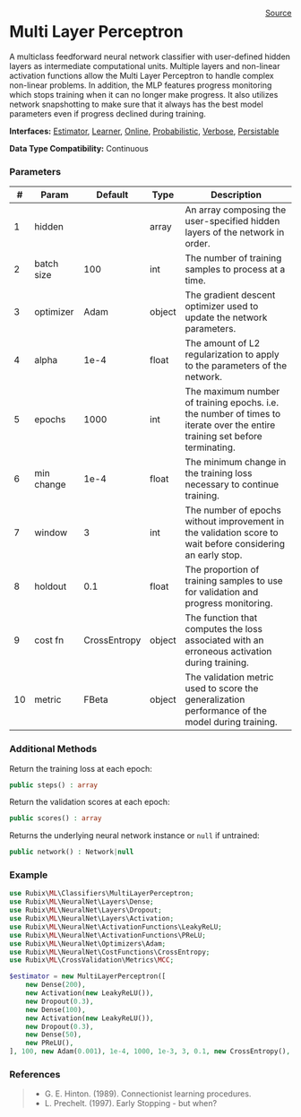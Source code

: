 <span style="float:right;"><a href="https://github.com/RubixML/RubixML/blob/master/src/Classifiers/MultiLayerPerceptron.php">Source</a></span>

# Multi Layer Perceptron
A multiclass feedforward neural network classifier with user-defined hidden layers as intermediate computational units. Multiple layers and non-linear activation functions allow the Multi Layer Perceptron to handle complex non-linear problems. In addition, the MLP features progress monitoring which stops training when it can no longer make progress. It also utilizes network snapshotting to make sure that it always has the best model parameters even if progress declined during training.

**Interfaces:** [Estimator](../estimator.md), [Learner](../learner.md), [Online](../online.md), [Probabilistic](../probabilistic.md), [Verbose](../verbose.md), [Persistable](../persistable.md)

**Data Type Compatibility:** Continuous

### Parameters
| # | Param | Default | Type | Description |
|---|---|---|---|---|
| 1 | hidden | | array | An array composing the user-specified hidden layers of the network in order. |
| 2 | batch size | 100 | int | The number of training samples to process at a time. |
| 3 | optimizer | Adam | object | The gradient descent optimizer used to update the network parameters. |
| 4 | alpha | 1e-4 | float | The amount of L2 regularization to apply to the parameters of the network. |
| 5 | epochs | 1000 | int | The maximum number of training epochs. i.e. the number of times to iterate over the entire training set before terminating. |
| 6 | min change | 1e-4 | float | The minimum change in the training loss necessary to continue training. |
| 7 | window | 3 | int | The number of epochs without improvement in the validation score to wait before considering an early stop. |
| 8 | holdout | 0.1 | float | The proportion of training samples to use for validation and progress monitoring. |
| 9 | cost fn | CrossEntropy | object | The function that computes the loss associated with an erroneous activation during training. |
| 10 | metric | FBeta | object | The validation metric used to score the generalization performance of the model during training. |

### Additional Methods
Return the training loss at each epoch:
```php
public steps() : array
```

Return the validation scores at each epoch:
```php
public scores() : array
```

Returns the underlying neural network instance or `null` if untrained:
```php
public network() : Network|null
```

### Example
```php
use Rubix\ML\Classifiers\MultiLayerPerceptron;
use Rubix\ML\NeuralNet\Layers\Dense;
use Rubix\ML\NeuralNet\Layers\Dropout;
use Rubix\ML\NeuralNet\Layers\Activation;
use Rubix\ML\NeuralNet\ActivationFunctions\LeakyReLU;
use Rubix\ML\NeuralNet\ActivationFunctions\PReLU;
use Rubix\ML\NeuralNet\Optimizers\Adam;
use Rubix\ML\NeuralNet\CostFunctions\CrossEntropy;
use Rubix\ML\CrossValidation\Metrics\MCC;

$estimator = new MultiLayerPerceptron([
    new Dense(200),
    new Activation(new LeakyReLU()),
    new Dropout(0.3),
    new Dense(100),
    new Activation(new LeakyReLU()),
    new Dropout(0.3),
    new Dense(50),
    new PReLU(),
], 100, new Adam(0.001), 1e-4, 1000, 1e-3, 3, 0.1, new CrossEntropy(), new MCC());
```

### References
>- G. E. Hinton. (1989). Connectionist learning procedures.
>- L. Prechelt. (1997). Early Stopping - but when?